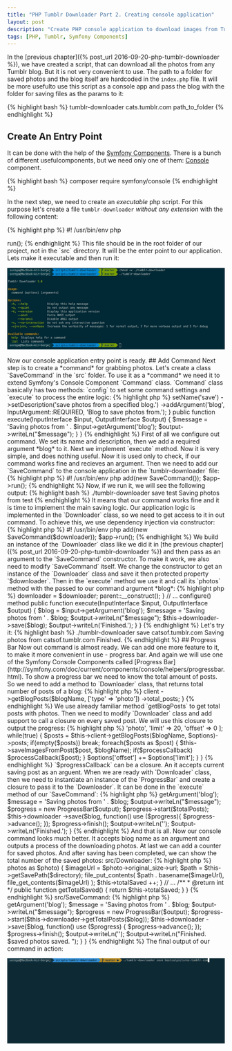 ```yaml
---
title: "PHP Tumblr Downloader Part 2. Creating console application"
layout: post
description: "Create PHP console application to download images from Tumblr."
tags: [PHP, Tumblr, Symfony Components]
---
```


In the [previous chapter]({% post_url 2016-09-20-php-tumblr-downloader %}), we have created a script, that can download all the photos from any Tumblr blog. But it is not very convenient to use. 
The path to a folder for saved photos and the blog itself are hardcoded in the `index.php` file. It will be more usefulto use this script as 
a console app and pass the blog with the folder for saving files as the params to it:

{% highlight bash %}
tumblr-downloader cats.tumblr.com path_to_folder
{% endhighlight %}

## Create An Entry Point
It can be done with the help of the [Symfony Components](http://symfony.com/components). There is a bunch of different usefulcomponents, but 
we need only one of them: [Console](http://symfony.com/components/Console) component.

{% highlight bash %}
composer require symfony/console
{% endhighlight %}

In the next step, we need to create an *executable* php script. For this purpose let's create a file `tumblr-downloader` *without any extension* with the following content:

{% highlight php %}
#! /usr/bin/env php

<?php

require 'vendor/autoload.php';

use Symfony\Component\Console\Application;

$app = new Application('Tumblr Downloader', '1.0'); 
$app->run();
{% endhighlight %}

This file should be in the root folder of our project, not in the `src` directory. It will be the enter point to our application. Lets make it executable and then run it:

<p class="text-center image">
    <img src="/assets/images/posts/php-tumblr-downloader-p2/app-first-run.jpg" alt="cgn-edit" class="">
</p>

Now our console application entry point is ready.

## Add Command

Next step is to create a *command* for grabbing photos. Let's create a class `SaveCommand` in the `src` folder. To use it as a *command*
we need it to extend Symfony's Console Component `Command` class. `Command` class basically has two methods: `config` to set some 
command settings and `execute` to process the entire logic:

{% highlight php %}
<?php

namespace TumblrDownloader;

use Symfony\Component\Console\Command\Command;
use Symfony\Component\Console\Input\InputArgument;
use Symfony\Component\Console\Input\InputInterface;
use Symfony\Component\Console\Output\OutputInterface;

class SaveCommand extends Command
{
    public function configure()
    {
        $this->setName('save')
            ->setDescription('save photos from a specified blog.')
            ->addArgument('blog', InputArgument::REQUIRED, 'Blog to save photos from.');
    }    

    public function execute(InputInterface $input, OutputInterface $output)
    {
        $message = 'Saving photos from ' . $input->getArgument('blog');
        $output->writeLn("<info>$message</info>");
    }
}
{% endhighlight %}

First of all we configure out command. We set its name and description, then we add a required argument *blog* to it.
Next we implement `execute` method. Now it is very simple, and does nothing useful. Now it is used only to check, if
our command works fine and recieves an argument. 

Then we need to add our `SaveCommand` to the console application in the `tumblr-downloader` file:

{% highlight php %}
#! /usr/bin/env php

<?php
require 'vendor/autoload.php';

use Symfony\Component\Console\Application;
use TumblrDownloader\SaveCommand;

$app = new Application('Tumblr Downloader', '1.0') ;
$app->add(new SaveCommand());
$app->run();
{% endhighlight %}

Now, if we run it, we will see the following output:

{% highlight bash %}
./tumblr-downloader save test
Saving photos from test
{% endhighlight %}

It means that our command works fine and it is time to implement the main saving logic. Our application logic is implemented in the 
`Downloader` class, so we need to get access to it in out command. To achieve this, we use dependency injection via constructor:

{% highlight php %}
#! /usr/bin/env php

<?php
require 'vendor/autoload.php';

use Tumblr\API\Client;
use TumblrDownloader\Downloader;
use TumblrDownloader\SaveCommand;
use Symfony\Component\Console\Application;

$client = new Client(
    'YourConsumerKey', 
    'YourConsumerSecret', 
    'YourToken', 
    'YourSecret'
);

$downloader = new Downloader($client);

$app = new Application('Tumblr Downloader', '1.0') ;
$app->add(new SaveCommand($downloader));
$app->run();
{% endhighlight %}

We build an instance of the `Downloader` class like we did it in [the previous chapter]({% post_url 2016-09-20-php-tumblr-downloader %}) and then pass as an argument to the 
`SaveCommand` constructor. To make it work, we also need to modify `SaveCommand` itself. We change the constructor
to get an instance of the `Downloader` class and save it then protected property `$downloader`. Then in the `execute` method
we use it and call its `photos` method with the passed to our command argument *blog*:

{% highlight php %}
<?php

namespace TumblrDownloader;

use TumblrDownloader\Downloader;
use Symfony\Component\Console\Command\Command;
use Symfony\Component\Console\Input\InputArgument;
use Symfony\Component\Console\Input\InputInterface;
use Symfony\Component\Console\Output\OutputInterface;

class SaveCommand extends Command
{
    /**
     * Downloader
     */
    protected $downloader;

    public function __construct(Downloader $downloader)
    {
        $this->downloader = $downloader;

        parent::__construct();
    }

    // ... configure() method

    public function execute(InputInterface $input, OutputInterface $output)
    {
        $blog = $input->getArgument('blog');

        $message = 'Saving photos from ' . $blog;
        $output->writeLn("<info>$message</info>");

        $this->downloader->save($blog);

        $output->writeLn('Finished.');
    }
}
{% endhighlight %}

Let's try it:

{% highlight bash %}
./tumblr-downloader save catsof.tumblr.com
Saving photos from catsof.tumblr.com
Finished.
{% endhighlight %}

## Progress Bar

Now out command is almost ready. We can add one more feature to it, to make it more convenient in use - progress bar. And again we will
use one of the Symfony Console Components called [Progress Bar](http://symfony.com/doc/current/components/console/helpers/progressbar.html).
To show a progress bar we need to know the total amount of posts. So we need to add a method to `Downloader` class, that returns total number of
posts of a blog:

{% highlight php %}
<?php

// src/Downloader.php

/**
 * @param string $blogName
 * @return integer
 */
public function getTotalPosts($blogName)
{
    return $this->client
        ->getBlogPosts($blogName, ['type' => 'photo'])
        ->total_posts;
}

{% endhighlight %}

We use already familiar method `getBlogPosts` to get total posts with photos. Then we need to modify `Downloader` class and add support to call 
a closure on every saved post. We will use this closure to output the progress:

{% highlight php %}
<?php

namespace TumblrDownloader;

use stdClass;
use Tumblr\API\Client;
use Symfony\Component\Console\Helper\ProgressBar;

class Downloader 
{   
    // ...

    /**
     * @var string $blogName
     * @param callable $processCallback
     */
    public function save($blogName, callable $processCallback = null)
    {
        $options = [
            'type' => 'photo',
            'limit' => 20,
            'offset' => 0
        ];

        while(true) {
            $posts = $this->client->getBlogPosts($blogName, $options)->posts;
            if(empty($posts)) break;

            foreach($posts as $post) {
                $this->saveImagesFromPost($post, $blogName);

                if($processCallback) $processCallback($post);
            }

            $options['offset'] += $options['limit'];
        }
    }

{% endhighlight %}

`$progressCallback` can be a closure. An it accepts current saving post as an arguent. 

When we are ready with `Downloader` class, then we need to instantiate an instance of the `ProgressBar` and create a closure to pass it to the `Downloader`. 
It can be done in the `execute` method of our `SaveCommand`:

{% highlight php %}
<?php

namespace TumblrDownloader;

use TumblrDownloader\Downloader;
use Symfony\Component\Console\Command\Command;
use Symfony\Component\Console\Helper\ProgressBar;
use Symfony\Component\Console\Input\InputArgument;
use Symfony\Component\Console\Input\InputInterface;
use Symfony\Component\Console\Output\OutputInterface;

class SaveCommand extends Command
{
    // ...
    public function execute(InputInterface $input, OutputInterface $output)
    {
        $blog = $input->getArgument('blog');
        
        $message = 'Saving photos from ' . $blog;
        $output->writeLn("<info>$message</info>");

        $progress = new ProgressBar($output);

        $progress->start($totalPosts);
        $this->downloader
            ->save($blog, function() use ($progress){
                    $progress->advance();
                });

        $progress->finish();
        $output->writeLn('');
        $output->writeLn('Finished.');
    }
{% endhighlight %}

And that is all. Now our console command looks much better. It accepts blog name as an argument and outputs a process of the downloading photos.
At last we can add a counter for saved photos. And after saving has been completed, we can show the total number of the saved photos:

src/Downloader:

{% highlight php %}
<?php

namespace TumblrDownloader;

use stdClass;
use Tumblr\API\Client;
use Symfony\Component\Console\Helper\ProgressBar;

class Downloader 
{   
    // ...

    /**
     * @var int
     */
    protected $totalSaved = 0;

    // ... 
        /**
     * @param stdClass $post
     * @param string $directory
     */
    protected function saveImagesFromPost($post, $directory)
    {
        foreach($post->photos as $photo) {
            $imageUrl = $photo->original_size->url;

            $path = $this->getSavePath($directory);
            file_put_contents(
                $path . basename($imageUrl), 
                file_get_contents($imageUrl)
            );

            $this->totalSaved ++;
    }

    // ...

    /**
     * @return int
     */
    public function getTotalSaved() 
    {
        return $this->totalSaved;
    }
}
{% endhighlight %}

src/SaveCommand:

{% highlight php %}
<?php

// ...

class SaveCommand extends Command
{
    // ...
    public function execute(InputInterface $input, OutputInterface $output)
    {
        $blog = $input->getArgument('blog');
        
        $message = 'Saving photos from ' . $blog;
        $output->writeLn("<info>$message</info>");

        $progress = new ProgressBar($output);

        $progress->start($this->downloader->getTotalPosts($blog));
        $this->downloader  
            ->save($blog, function() use ($progress) {
                $progress->advance();
        });
        $progress->finish();

        $output->writeLn('');
        $output->writeLn("<comment>Finished. $saved photos saved. </comment>");
    }
}

{% endhighlight %}

The final output of our command in action:

<p class="text-center image">
    <img src="/assets/images/posts/php-tumblr-downloader-p2/progress-bar.gif" alt="cgn-edit" class="">
</p>
